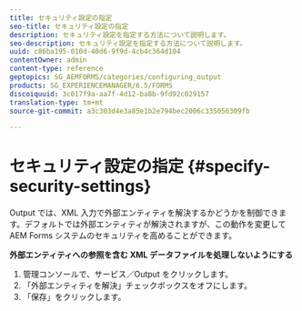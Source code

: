 ```yaml
---
title: セキュリティ設定の指定
seo-title: セキュリティ設定の指定
description: セキュリティ設定を指定する方法について説明します。
seo-description: セキュリティ設定を指定する方法について説明します。
uuid: c86ba195-010d-40d6-9f9d-4cb4c364d104
contentOwner: admin
content-type: reference
geptopics: SG_AEMFORMS/categories/configuring_output
products: SG_EXPERIENCEMANAGER/6.5/FORMS
discoiquuid: 3c017f9a-aa7f-4d12-ba8b-9fd92c029157
translation-type: tm+mt
source-git-commit: a3c303d4e3a85e1b2e794bec2006c335056309fb

---
```



# セキュリティ設定の指定 {#specify-security-settings}

Output では、XML 入力で外部エンティティを解決するかどうかを制御できます。デフォルトでは外部エンティティが解決されますが、この動作を変更して AEM Forms システムのセキュリティを高めることができます。

**外部エンティティへの参照を含む XML データファイルを処理しないようにする**

1. 管理コンソールで、サービス／Output をクリックします。
1. 「外部エンティティを解決」チェックボックスをオフにします。
1. 「保存」をクリックします。

